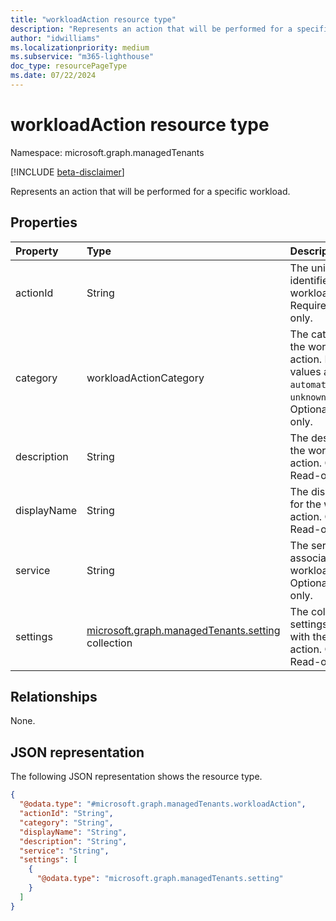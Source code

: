 ```yaml
---
title: "workloadAction resource type"
description: "Represents an action that will be performed for a specific workload."
author: "idwilliams"
ms.localizationpriority: medium
ms.subservice: "m365-lighthouse"
doc_type: resourcePageType
ms.date: 07/22/2024
---
```


# workloadAction resource type

Namespace: microsoft.graph.managedTenants

[!INCLUDE [beta-disclaimer](../../includes/beta-disclaimer.md)]

Represents an action that will be performed for a specific workload.

## Properties
|Property|Type|Description|
|:---|:---|:---|
|actionId|String|The unique identifier for the workload action. Required. Read-only.|
|category|workloadActionCategory|The category for the workload action. Possible values are: `automated`, `manual`, `unknownFutureValue`. Optional. Read-only.|
|description|String|The description for the workload action. Optional. Read-only.|
|displayName|String|The display name for the workload action. Optional. Read-only.|
|service|String|The service associated with workload action. Optional. Read-only.|
|settings|[microsoft.graph.managedTenants.setting](../resources/managedtenants-setting.md) collection|The collection of settings associated with the workload action. Optional. Read-only.|

## Relationships
None.

## JSON representation
The following JSON representation shows the resource type.
<!-- {
  "blockType": "resource",
  "@odata.type": "microsoft.graph.managedTenants.workloadAction"
}
-->
``` json
{
  "@odata.type": "#microsoft.graph.managedTenants.workloadAction",
  "actionId": "String",
  "category": "String",
  "displayName": "String",
  "description": "String",
  "service": "String",
  "settings": [
    {
      "@odata.type": "microsoft.graph.managedTenants.setting"
    }
  ]
}
```
